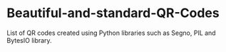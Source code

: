 # Beautiful-and-standard-QR-Codes
List of QR codes created using Python libraries such as Segno, PIL and BytesIO library.
